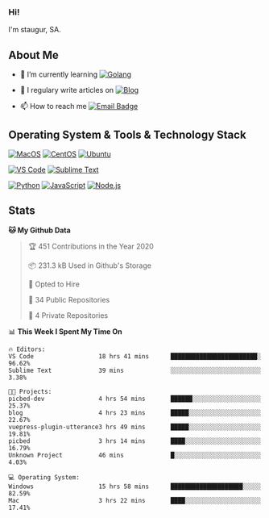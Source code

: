 ### Hi!

I'm staugur, SA.

## About Me

- 🌱 I’m currently learning [![Golang](https://img.shields.io/badge/-Go-7fd5ea?logo=go)](https:/golang.org/)

- 📝 I regulary write articles on [![Blog](https://img.shields.io/badge/-Blog-629ccd?style=for-the-badge&logo=python&logoColor=ffffff)](https://blog.saintic.com)

- 📫 How to reach me [![Email Badge](https://img.shields.io/badge/-email-c14438?style=for-the-badge&logo=Gmail&logoColor=ffffff)](mailto:me@tcw.im)

## Operating System & Tools & Technology Stack

[![MacOS](https://img.shields.io/badge/macOS-Catalina-292e33?style=flat-square&logo=apple&logoColor=ffffff)](https://www.apple.com/macos/catalina/)
[![CentOS](https://img.shields.io/badge/CentOS-7.0-292e33?style=flat-square&logo=CentOS&logoColor=)](https://www.centos.org/)
[![Ubuntu](https://img.shields.io/badge/Ubuntu-18-292e33?style=flat-square&logo=Ubuntu&logoColor=e95420)](https://www.ubuntu.com/)

[![VS Code](https://img.shields.io/badge/IDE-VSCode-292e33?style=flat-square&logo=Visual-studio-code)](https://code.visualstudio.com/)
[![Sublime Text](https://img.shields.io/badge/IDE-SublimeText-black?style=flat-square&logo=Sublime+Text)](https://www.sublimetext.com/)


[![Python](https://img.shields.io/badge/-Python-3776AB?style=flat-square&logo=python&logoColor=ffffff)](https://www.python.org/)
[![JavaScript](https://img.shields.io/badge/-JavaScript-%23F7DF1C?style=flat-square&logo=javascript&logoColor=000000&labelColor=%23F7DF1C&color=%23FFCE5A)](https://www.javascript.com/)
[![Node.js](https://img.shields.io/badge/-Node.js-00ADD8?style=flat-square&logo=node.js&logoColor=ffffff)](https://nodejs.org/)

## Stats

<!--START_SECTION:waka-->
**🐱 My Github Data** 

> 🏆 451 Contributions in the Year 2020
 > 
> 📦 231.3 kB Used in Github's Storage 
 > 
> 💼 Opted to Hire
 > 
> 📜 34 Public Repositories
 > 
> 🔑 4 Private Repositories 

📊 **This Week I Spent My Time On** 

```text
🔥 Editors: 
VS Code                  18 hrs 41 mins      ████████████████████████░   96.62% 
Sublime Text             39 mins             ░░░░░░░░░░░░░░░░░░░░░░░░░   3.38%

🐱‍💻 Projects: 
picbed-dev               4 hrs 54 mins       ██████░░░░░░░░░░░░░░░░░░░   25.37% 
blog                     4 hrs 23 mins       █████░░░░░░░░░░░░░░░░░░░░   22.67% 
vuepress-plugin-utterance3 hrs 49 mins       █████░░░░░░░░░░░░░░░░░░░░   19.81% 
picbed                   3 hrs 14 mins       ████░░░░░░░░░░░░░░░░░░░░░   16.79% 
Unknown Project          46 mins             █░░░░░░░░░░░░░░░░░░░░░░░░   4.03%

💻 Operating System: 
Windows                  15 hrs 58 mins      ████████████████████░░░░░   82.59% 
Mac                      3 hrs 22 mins       ████░░░░░░░░░░░░░░░░░░░░░   17.41%

```


<!--END_SECTION:waka-->
